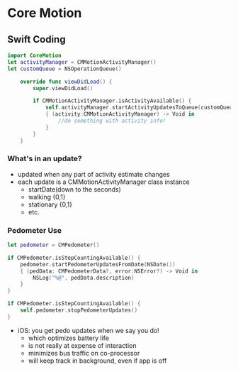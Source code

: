 # Core Motion
## Swift Coding
```Swift
import CoreMotion
let activityManager = CMMotionActivityManager()
let customQueue = NSOperationQueue()

    override func viewDidLoad() {
        super.viewDidLoad()

        if CMMotionActivityManager.isActivityAvailable() {
            self.activityManager.startActivityUpdatesToQueue(customQueue)
            { (activity:CMMotionActivityManager) -> Void in
                //do something with activity info!
            }
        }
    }
```

### What's in an update?
- updated when any part of activity estimate changes
- each update is a CMMotionActivityManager class instance
    - startDate(down to the seconds)
    - walking {0,1}
    - stationary {0,1}
    - etc.

### Pedometer Use
```Swift
let pedometer = CMPedometer()

if CMPedometer.isStepCountingAvailable() {
    pedometer.startPedometerUpdatesFromDate(NSDate())
    { (pedData: CMPedometerData?, error:NSError?) -> Void in
        NSLog("%@", pedData.description)
    }
}

if CMPedometer.isStepCountingAvailable() {
    self.pedometer.stopPedometerUpdates()
}
```
- iOS: you get pedo updates when we say you do!
    - which optimizes battery life
    - is not really at expense of interaction
    - minimizes bus traffic on co-processor
    - will keep track in background, even if app is off